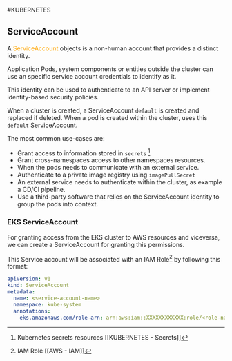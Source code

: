 #KUBERNETES 

## ServiceAccount

A <span style="color:orange;">ServiceAccount</span> objects is a non-human account that provides a distinct identity. 

Application Pods, system components or entities outside the cluster can use an specific service account credentials to identify as it. 

This identity can be used to authenticate to an API server or implement identity-based security policies. 

When a cluster is created, a ServiceAccount `default` is created and replaced if deleted. When a pod is created within the cluster, uses this `default` ServiceAccount. 

The most common use-cases are: 

* Grant access to information stored in `secrets` [^1]
* Grant cross-namespaces access to other namespaces resources. 
* When the pods needs to communicate with an external service. 
* Authenticate to a private image registry using `imagePullSecret`
* An external service needs to authenticate within the cluster, as example a CD/CI pipeline. 
* Use a third-party software that relies on the ServiceAccount identity to group the pods into context. 

### EKS ServiceAccount

For granting access from the EKS cluster to AWS resources and viceversa, we can create a ServiceAccount for granting this permissions. 

This Service account will be associated with an IAM Role[^iam]   by following this format: 

```yaml
apiVersion: v1
kind: ServiceAccount
metadata:
  name: <service-account-name> 
  namespace: kube-system
  annotations:
    eks.amazonaws.com/role-arn: arn:aws:iam::XXXXXXXXXXXX:role/<role-name>
```




[^1]: Kubernetes secrets resources [[KUBERNETES - Secrets]]
[^iam]: IAM Role [[AWS - IAM]]